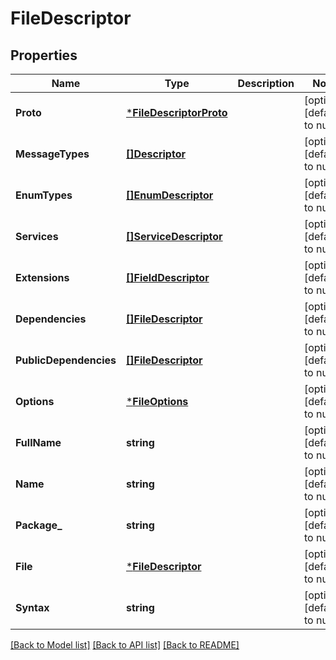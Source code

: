 # FileDescriptor

## Properties
Name | Type | Description | Notes
------------ | ------------- | ------------- | -------------
**Proto** | [***FileDescriptorProto**](FileDescriptorProto.md) |  | [optional] [default to null]
**MessageTypes** | [**[]Descriptor**](Descriptor.md) |  | [optional] [default to null]
**EnumTypes** | [**[]EnumDescriptor**](EnumDescriptor.md) |  | [optional] [default to null]
**Services** | [**[]ServiceDescriptor**](ServiceDescriptor.md) |  | [optional] [default to null]
**Extensions** | [**[]FieldDescriptor**](FieldDescriptor.md) |  | [optional] [default to null]
**Dependencies** | [**[]FileDescriptor**](FileDescriptor.md) |  | [optional] [default to null]
**PublicDependencies** | [**[]FileDescriptor**](FileDescriptor.md) |  | [optional] [default to null]
**Options** | [***FileOptions**](FileOptions.md) |  | [optional] [default to null]
**FullName** | **string** |  | [optional] [default to null]
**Name** | **string** |  | [optional] [default to null]
**Package_** | **string** |  | [optional] [default to null]
**File** | [***FileDescriptor**](FileDescriptor.md) |  | [optional] [default to null]
**Syntax** | **string** |  | [optional] [default to null]

[[Back to Model list]](../README.md#documentation-for-models) [[Back to API list]](../README.md#documentation-for-api-endpoints) [[Back to README]](../README.md)

